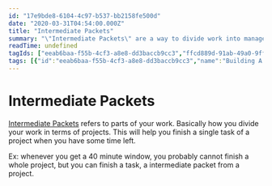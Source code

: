 ```yaml
---
id: "17e9bde8-6104-4c97-b537-bb2158fe500d"
date: "2020-03-31T04:54:00.000Z"
title: "Intermediate Packets"
summary: "\"Intermediate Packets\" are a way to divide work into manageable tasks. Finish a task when you have time, not the whole project. Learn more."
readTime: undefined
tagIds: ["eeab6baa-f55b-4cf3-a8e8-dd3baccb9cc3","ffcd889d-91ab-49a0-9ff6-e7192fced192"]
tags: [{"id":"eeab6baa-f55b-4cf3-a8e8-dd3baccb9cc3","name":"Building A Second Brain Podcast","icon":""},{"id":"ffcd889d-91ab-49a0-9ff6-e7192fced192","name":"Blog","icon":"🌐"}]
--- 
```

 
# Intermediate Packets


[Intermediate Packets](https://www.notion.so/17e9bde861044c97b537bb2158fe500d) refers to parts of your work. Basically how you divide your work in terms of projects. This will help you finish a single task of a project when you have some time left.



Ex: whenever you get a 40 minute window, you probably cannot finish a whole project, but you can finish a task, a intermediate packet from a project.

